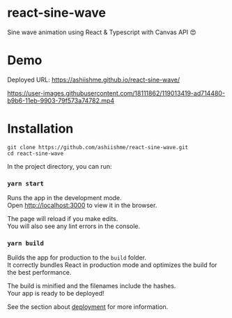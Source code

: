 # react-sine-wave

Sine wave animation using React &amp; Typescript with Canvas API :heart_eyes:

# Demo

Deployed URL: https://ashiishme.github.io/react-sine-wave/


https://user-images.githubusercontent.com/18111862/119013419-ad714480-b9b6-11eb-9903-79f573a74782.mp4


# Installation

```
git clone https://github.com/ashiishme/react-sine-wave.git
cd react-sine-wave
```

In the project directory, you can run:

### `yarn start`

Runs the app in the development mode.\
Open [http://localhost:3000](http://localhost:3000) to view it in the browser.

The page will reload if you make edits.\
You will also see any lint errors in the console.

### `yarn build`

Builds the app for production to the `build` folder.\
It correctly bundles React in production mode and optimizes the build for the best performance.

The build is minified and the filenames include the hashes.\
Your app is ready to be deployed!

See the section about [deployment](https://facebook.github.io/create-react-app/docs/deployment) for more information.
